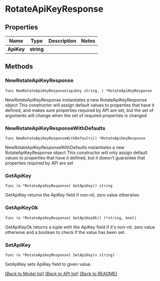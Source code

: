 # RotateApiKeyResponse

## Properties

Name | Type | Description | Notes
------------ | ------------- | ------------- | -------------
**ApiKey** | **string** |  | 

## Methods

### NewRotateApiKeyResponse

`func NewRotateApiKeyResponse(apiKey string, ) *RotateApiKeyResponse`

NewRotateApiKeyResponse instantiates a new RotateApiKeyResponse object
This constructor will assign default values to properties that have it defined,
and makes sure properties required by API are set, but the set of arguments
will change when the set of required properties is changed

### NewRotateApiKeyResponseWithDefaults

`func NewRotateApiKeyResponseWithDefaults() *RotateApiKeyResponse`

NewRotateApiKeyResponseWithDefaults instantiates a new RotateApiKeyResponse object
This constructor will only assign default values to properties that have it defined,
but it doesn't guarantee that properties required by API are set

### GetApiKey

`func (o *RotateApiKeyResponse) GetApiKey() string`

GetApiKey returns the ApiKey field if non-nil, zero value otherwise.

### GetApiKeyOk

`func (o *RotateApiKeyResponse) GetApiKeyOk() (*string, bool)`

GetApiKeyOk returns a tuple with the ApiKey field if it's non-nil, zero value otherwise
and a boolean to check if the value has been set.

### SetApiKey

`func (o *RotateApiKeyResponse) SetApiKey(v string)`

SetApiKey sets ApiKey field to given value.



[[Back to Model list]](../README.md#documentation-for-models) [[Back to API list]](../README.md#documentation-for-api-endpoints) [[Back to README]](../README.md)


